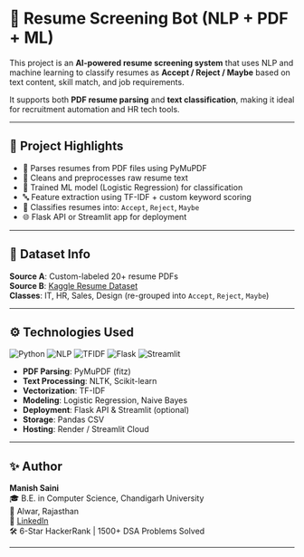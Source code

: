 # 🧠 Resume Screening Bot (NLP + PDF + ML)

This project is an **AI-powered resume screening system** that uses NLP and machine learning to classify resumes as **Accept / Reject / Maybe** based on text content, skill match, and job requirements.

It supports both **PDF resume parsing** and **text classification**, making it ideal for recruitment automation and HR tech tools.

---

## 📌 Project Highlights

- 📄 Parses resumes from PDF files using PyMuPDF
- 🧹 Cleans and preprocesses raw resume text
- 🧠 Trained ML model (Logistic Regression) for classification
- 🔤 Feature extraction using TF-IDF + custom keyword scoring
- 🧪 Classifies resumes into: `Accept`, `Reject`, `Maybe`
- 🌐 Flask API or Streamlit app for deployment

---

## 📂 Dataset Info

**Source A**: Custom-labeled 20+ resume PDFs  
**Source B**: [Kaggle Resume Dataset](https://www.kaggle.com/datasets/gauravduttakiit/resume-dataset)  
**Classes**: IT, HR, Sales, Design (re-grouped into `Accept`, `Reject`, `Maybe`)

---

## ⚙️ Technologies Used

![Python](https://img.shields.io/badge/Python-3.x-blue)
![NLP](https://img.shields.io/badge/NLP-Spacy-green)
![TFIDF](https://img.shields.io/badge/TFIDF-Vectorizer-orange)
![Flask](https://img.shields.io/badge/Flask-API-lightgrey)
![Streamlit](https://img.shields.io/badge/Streamlit-Dashboard-red)

- **PDF Parsing**: PyMuPDF (fitz)
- **Text Processing**: NLTK, Scikit-learn
- **Vectorization**: TF-IDF
- **Modeling**: Logistic Regression, Naive Bayes
- **Deployment**: Flask API & Streamlit (optional)
- **Storage**: Pandas CSV
- **Hosting**: Render / Streamlit Cloud

---

## ✨ Author

**Manish Saini**  
🎓 B.E. in Computer Science, Chandigarh University  
📍 Alwar, Rajasthan  
🔗 [LinkedIn](https://www.linkedin.com/in/manish-saini-274a371b4/)  
🛠️ 6-Star HackerRank | 1500+ DSA Problems Solved

---
